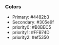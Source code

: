 ### Colors 

* Primary: #4482b3
* Secondary: #305e9f
* priority0: #B0BEC5
* priority1: #FFB74D
* priority2: #ef5350


